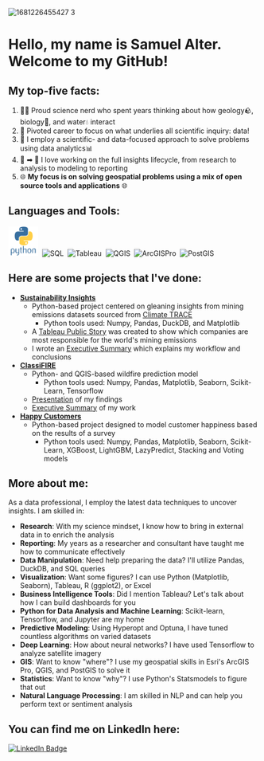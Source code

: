 ![1681226455427 3](https://github.com/user-attachments/assets/53ecab60-03b4-43db-b693-50319556910c)
# Hello, my name is Samuel Alter. Welcome to my GitHub!

## My top-five facts:
1. 👨‍🔬 Proud science nerd who spent years thinking about how geology🪨, biology🌳, and water💧 interact
2. 🔄 Pivoted career to focus on what underlies all scientific inquiry: data!
3. 🧪 I employ a scientific- and data-focused approach to solve problems using data analytics📊
4. 🐣 ➡ 🦅 I love working on the full insights lifecycle, from research to analysis to modeling to reporting
5. 🌐 **My focus is on solving geospatial problems using a mix of open source tools and applications** 🌐

## Languages and Tools:
<div>
  <img src="https://github.com/devicons/devicon/blob/master/icons/python/python-original-wordmark.svg" title="Python" alt="Python" width="60" height="60"/>&nbsp;
  <img src="https://www.svgrepo.com/show/110472/sql-file-symbol.svg" title="SQL"  alt="SQL" width="60" height="60"/>&nbsp;
  <img src="https://logodix.com/logo/673983.png" title="Tableau"  alt="Tableau" width="120" height="60"/>&nbsp;
  <img src="https://qgis.org/styleguide/visual/qgis-icon64.svg" title="QGIS" alt="QGIS" width="60" height="60"/>&nbsp;
  <img src="https://3.bp.blogspot.com/-kk809YRlqyo/WSE4an1woBI/AAAAAAAAAS4/bR35EIPN5LIQc8iZ-t3KiGsSNZ3_lGd6wCLcB/s1600/ArcGIS-Pro.png" title="ArcGISPro" alt="ArcGISPro" width="60" height="60"/>&nbsp;
  <img src="https://www.postgis.us/presentations/images/postgis-logo_trans.png" title="PostGIS" alt="PostGIS" width="120" height="60"/>&nbsp;
</div>

## Here are some projects that I've done:
* **[Sustainability Insights](https://github.com/sralter/sustainability_insights)**
  * Python-based project centered on gleaning insights from mining emissions datasets sourced from [Climate TRACE](https://climatetrace.org/)
    * Python tools used: Numpy, Pandas, DuckDB, and Matplotlib
  * A [Tableau Public Story](https://public.tableau.com/app/profile/samuel.alter/viz/sustainability_analysis/EmissionsAnalysis) was created to show which companies are most responsible for the world's mining emissions
  * I wrote an [Executive Summary](https://www.linkedin.com/in/samuel-alter/overlay/1726768921738/single-media-viewer/?profileId=ACoAABRAg8sBgm6OaYCu2FGf2KtuIkIfdT1tMC8) which explains my workflow and conclusions
* **[ClassiFIRE](https://github.com/sralter/classifire)**
  * Python- and QGIS-based wildfire prediction model
    * Python tools used: Numpy, Pandas, Matplotlib, Seaborn, Scikit-Learn, Tensorflow
  * [Presentation](https://www.linkedin.com/in/samuel-alter/details/featured/1635523177824/single-media-viewer/?profileId=ACoAABRAg8sBgm6OaYCu2FGf2KtuIkIfdT1tMC8) of my findings
  * [Executive Summary](https://www.linkedin.com/in/samuel-alter/details/featured/1635523177788/single-media-viewer/?profileId=ACoAABRAg8sBgm6OaYCu2FGf2KtuIkIfdT1tMC8) of my work
* **[Happy Customers](https://github.com/sralter/happy_customers)**
  * Python-based project designed to model customer happiness based on the results of a survey
    * Python tools used: Numpy, Pandas, Matplotlib, Seaborn, Scikit-Learn, XGBoost, LightGBM, LazyPredict, Stacking and Voting models

## More about me:
As a data professional, I employ the latest data techniques to uncover insights. I am skilled in:
* **Research**: With my science mindset, I know how to bring in external data in to enrich the analysis
* **Reporting**: My years as a researcher and consultant have taught me how to communicate effectively
* **Data Manipulation**: Need help preparing the data? I'll utilize Pandas, DuckDB, and SQL queries
* **Visualization**: Want some figures? I can use Python (Matplotlib, Seaborn), Tableau, R (ggplot2), or Excel
* **Business Intelligence Tools**: Did I mention Tableau? Let's talk about how I can build dashboards for you
* **Python for Data Analysis and Machine Learning**: Scikit-learn, Tensorflow, and Jupyter are my home
* **Predictive Modeling**: Using Hyperopt and Optuna, I have tuned countless algorithms on varied datasets
* **Deep Learning**: How about neural networks? I have used Tensorflow to analyze satellite imagery
* **GIS**: Want to know "where"? I use my geospatial skills in Esri's ArcGIS Pro, QGIS, and PostGIS to solve it
* **Statistics**: Want to know "why"? I use Python's Statsmodels to figure that out
* **Natural Language Processing**: I am skilled in NLP and can help you perform text or sentiment analysis

## You can find me on LinkedIn here:
</div>
  <a href="https://www.linkedin.com/in/samuel-alter/">
    <img src="https://img.shields.io/badge/LinkedIn-blue?style=for-the-badge&logo=linkedin&logoColor=white" alt="LinkedIn Badge"/>
  </a>
</div>

<!--
**sralter/sralter** is a ✨ _special_ ✨ repository because its `README.md` (this file) appears on your GitHub profile.

## Cool Gif:
https://i.giphy.com/media/v1.Y2lkPTc5MGI3NjExeGdnNWxxcGxwcGN6M3NxazJ2bDh5dm9wdXppZnZpMG8zZHA5d29xbCZlcD12MV9pbnRlcm5hbF9naWZfYnlfaWQmY3Q9Zw/bXhiABcqQGT3W/giphy-downsized-large.gif


<div id="under construction" align="center">
  🚧 This readme is under construction! 🚧
</div>

![1681226455427](https://github.com/user-attachments/assets/53557569-2934-4dd9-a1e8-e7b7742755cb)
![1681226455427 3](https://github.com/user-attachments/assets/646a41bb-5d17-4a62-a5bf-e23dbb5ee0a6)


Here are some ideas to get you started:

- 🔭 I’m currently working on ...
- 🌱 I’m currently learning ...
- 👯 I’m looking to collaborate on ...
- 🤔 I’m looking for help with ...
- 💬 Ask me about ...
- 📫 How to reach me: ...
- 😄 Pronouns: ...
- ⚡ Fun fact: ...
-->
